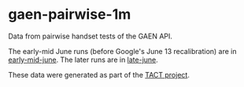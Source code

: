 # gaen-pairwise-1m

Data from pairwise handset tests of the GAEN API.

The early-mid June runs (before Google's June 13 recalibration) 
are in [early-mid-june](early-mid-june/). The later runs are
in [late-june](late-june/).

These data were generated as part of the [TACT project](https://down.dsg.cs.tcd.ie/tact/).
